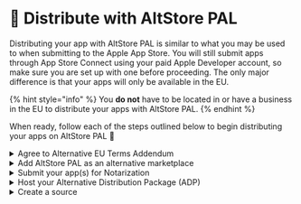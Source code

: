 # 🛒 Distribute with AltStore PAL

Distributing your app with AltStore PAL is similar to what you may be used to when submitting to the Apple App Store. You will still submit apps through App Store Connect using your paid Apple Developer account, so make sure you are set up with one before proceeding. The only major difference is that your apps will only be available in the EU.

{% hint style="info" %}
You **do not** have to be located in or have a business in the EU to distribute your apps with AltStore PAL.
{% endhint %}

When ready, follow each of the steps outlined below to begin distributing your apps on AltStore PAL 🙂

<details>

<summary>Agree to Alternative EU Terms Addendum</summary>

The Alternative EU Terms Addendum is an additional agreement you must make with Apple in order to distribute your apps outside the App Store.&#x20;

You can agree to Apple's [Alternative EU Terms Addendum here](https://developer.apple.com/contact/request/download/alternate\_eu\_terms\_addendum.pdf). You must have a paid Apple developer account.

**Note:** The new terms will change your commission rates and fees for apps distributed in the EU. [Learn More](https://developer.apple.com/support/core-technology-fee/)

</details>

<details>

<summary>Add AltStore PAL as an alternative marketplace</summary>

Before you can submit your apps to AltStore PAL, you must prepare your developer account for distribution with alternative marketplaces

1.  Email your Developer ID to [apps@altstore.io](mailto:apps@altstore.io). You can find your Developer ID in App Store Connect by selecting "Edit Profile" in the top right.

    <figure><img src="../.gitbook/assets/DevIDAppConnect(Hidden).jpg" alt=""><figcaption></figcaption></figure>

<!---->

2.  You will receive a response with a security token. In App Store Connect, go to Users and Access -> Integrations -> Marketplace, click '+' and input the token.

    <figure><img src="../.gitbook/assets/marketplace.PNG" alt=""><figcaption></figcaption></figure>

<!---->

3. Select the app(s) you want to distribute with AltStore PAL. You can change this at any time.
4. Select "Yes, send notifications" on the next screen to let AltStore PAL process your apps automatically (recommended).

**All apps must be processed by AltStore PAL before they can be distributed.** If you don't want AltStore PAL to process your builds automatically, you can manually process them using our [REST API](adp-rest-api.md).

</details>

<details>

<summary>Submit your app(s) for Notarization</summary>

Even though you are distributing outside the App Store, you still need to submit your app(s) to Apple for Notarization before they can be distributed. This is similar to Apple's App Store review process but fewer guidelines. For more detailed instructions, see Apple's [Notarization](https://developer.apple.com/help/app-store-connect/distributing-apps-in-the-european-union/submit-for-notarization) support page.

1. Select your app in App Store Connect
2. In the App Review section, click Edit under "Review Type".
3. Select "Notarization" as the review type and click Save.
4. Submit app(s) for review.

**If you still plan to distribute your app through the Apple App Store, you can skip this step.** Your apps will be automatically notarized when approved for the App Store.

</details>

<details>

<summary>Host your Alternative Distribution Package (ADP)</summary>

Once Notarized, you'll need to download your app's ADP to then host it on your server.

1. Download your ADP using our [REST API](adp-rest-api.md#download-adp).
2. Upload the complete package to your server. You must preserve the directory hierarchy exactly.

</details>

<details>

<summary>Create a source</summary>

Once your server is updated with your app's ADP, the last step is to [make a source](make-a-source.md), which is just a JSON file with information about your app(s).

Once you've made your source, anyone can now add the URL to download your apps!

</details>





